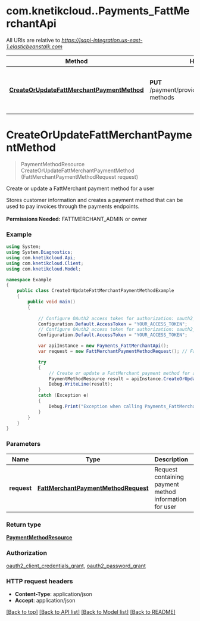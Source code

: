 # com.knetikcloud..Payments_FattMerchantApi

All URIs are relative to *https://jsapi-integration.us-east-1.elasticbeanstalk.com*

Method | HTTP request | Description
------------- | ------------- | -------------
[**CreateOrUpdateFattMerchantPaymentMethod**](Payments_FattMerchantApi.md#createorupdatefattmerchantpaymentmethod) | **PUT** /payment/provider/fattmerchant/payment-methods | Create or update a FattMerchant payment method for a user


<a name="createorupdatefattmerchantpaymentmethod"></a>
# **CreateOrUpdateFattMerchantPaymentMethod**
> PaymentMethodResource CreateOrUpdateFattMerchantPaymentMethod (FattMerchantPaymentMethodRequest request)

Create or update a FattMerchant payment method for a user

Stores customer information and creates a payment method that can be used to pay invoices through the payments endpoints. <br><br><b>Permissions Needed:</b> FATTMERCHANT_ADMIN or owner

### Example
```csharp
using System;
using System.Diagnostics;
using com.knetikcloud.Api;
using com.knetikcloud.Client;
using com.knetikcloud.Model;

namespace Example
{
    public class CreateOrUpdateFattMerchantPaymentMethodExample
    {
        public void main()
        {
            
            // Configure OAuth2 access token for authorization: oauth2_client_credentials_grant
            Configuration.Default.AccessToken = "YOUR_ACCESS_TOKEN";
            // Configure OAuth2 access token for authorization: oauth2_password_grant
            Configuration.Default.AccessToken = "YOUR_ACCESS_TOKEN";

            var apiInstance = new Payments_FattMerchantApi();
            var request = new FattMerchantPaymentMethodRequest(); // FattMerchantPaymentMethodRequest | Request containing payment method information for user (optional) 

            try
            {
                // Create or update a FattMerchant payment method for a user
                PaymentMethodResource result = apiInstance.CreateOrUpdateFattMerchantPaymentMethod(request);
                Debug.WriteLine(result);
            }
            catch (Exception e)
            {
                Debug.Print("Exception when calling Payments_FattMerchantApi.CreateOrUpdateFattMerchantPaymentMethod: " + e.Message );
            }
        }
    }
}
```

### Parameters

Name | Type | Description  | Notes
------------- | ------------- | ------------- | -------------
 **request** | [**FattMerchantPaymentMethodRequest**](FattMerchantPaymentMethodRequest.md)| Request containing payment method information for user | [optional] 

### Return type

[**PaymentMethodResource**](PaymentMethodResource.md)

### Authorization

[oauth2_client_credentials_grant](../README.md#oauth2_client_credentials_grant), [oauth2_password_grant](../README.md#oauth2_password_grant)

### HTTP request headers

 - **Content-Type**: application/json
 - **Accept**: application/json

[[Back to top]](#) [[Back to API list]](../README.md#documentation-for-api-endpoints) [[Back to Model list]](../README.md#documentation-for-models) [[Back to README]](../README.md)


